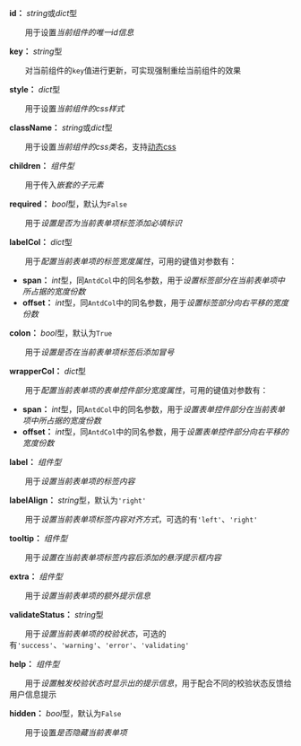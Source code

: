 **id：** *string*或*dict*型

　　用于设置*当前组件的唯一id信息*

**key：** *string*型

　　对当前组件的`key`值进行更新，可实现强制重绘当前组件的效果

**style：** *dict*型

　　用于设置*当前组件的css样式*

**className：** *string*或*dict*型

　　用于设置*当前组件的css类名*，支持[动态css](/advanced-classname)

**children：** *组件型*

　　用于传入*嵌套的子元素*

**required：** *bool*型，默认为`False`

　　用于*设置是否为当前表单项标签添加必填标识*

**labelCol：** *dict*型

　　用于*配置当前表单项的标签宽度属性*，可用的键值对参数有：

- **span：** *int*型，同`AntdCol`中的同名参数，用于*设置标签部分在当前表单项中所占据的宽度份数*
- **offset：** *int*型，同`AntdCol`中的同名参数，用于*设置标签部分向右平移的宽度份数*

**colon：** *bool*型，默认为`True`

　　用于*设置是否在当前表单项标签后添加冒号*

**wrapperCol：** *dict*型

　　用于*配置当前表单项的表单控件部分宽度属性*，可用的键值对参数有：

- **span：** *int*型，同`AntdCol`中的同名参数，用于*设置表单控件部分在当前表单项中所占据的宽度份数*
- **offset：** *int*型，同`AntdCol`中的同名参数，用于*设置表单控件部分向右平移的宽度份数*

**label：** *组件型*

　　用于*设置当前表单项的标签内容*

**labelAlign：** *string*型，默认为`'right'`

　　用于*设置当前表单项标签内容对齐方式*，可选的有`'left'`、`'right'`

**tooltip：** *组件型*

　　用于*设置在当前表单项标签内容后添加的悬浮提示框内容*

**extra：** *组件型*

　　用于*设置当前表单项的额外提示信息*

**validateStatus：** *string*型

　　用于*设置当前表单项的校验状态*，可选的有`'success'`、`'warning'`、`'error'`、`'validating'`

**help：** *组件型*

　　用于*设置触发校验状态时显示出的提示信息*，用于配合不同的校验状态反馈给用户信息提示

**hidden：** *bool*型，默认为`False`

　　用于设置*是否隐藏当前表单项*